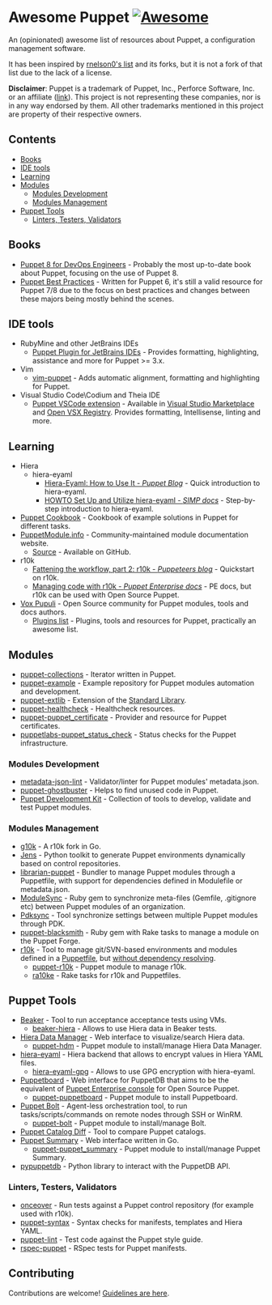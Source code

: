 # Awesome Puppet [![Awesome](https://awesome.re/badge.svg)](https://awesome.re)

An (opinionated) awesome list of resources about Puppet, a configuration
management software.

It has been inspired by [rnelson0's list](https://github.com/rnelson0/awesome-puppet) and its forks, but it is not a fork of that list due to the lack of a license.

**Disclaimer**: Puppet is a trademark of Puppet, Inc., Perforce Software, Inc. or an affiliate ([link](https://www.puppet.com/docs/puppet/8/copyright-trademark)).
This project is not representing these companies, nor is in any way endorsed by them. All other trademarks mentioned in this project are property of their respective owners.

## Contents <!-- omit in toc -->
- [Books](#books)
- [IDE tools](#ide-tools)
- [Learning](#learning)
- [Modules](#modules)
  - [Modules Development](#modules-development)
  - [Modules Management](#modules-management)
- [Puppet Tools](#puppet-tools)
  - [Linters, Testers, Validators](#linters-testers-validators)

## Books

- [Puppet 8 for DevOps Engineers](https://www.packtpub.com/en-us/product/puppet-8-for-devops-engineers-9781803231709) - Probably the most up-to-date book about Puppet, focusing on the use of Puppet 8.
- [Puppet Best Practices](https://www.oreilly.com/library/view/puppet-best-practices/9781491922996/) - Written for Puppet 6, it's still a valid resource for Puppet 7/8 due to the focus on best practices and changes between these majors being mostly behind the scenes.

## IDE tools

- RubyMine and other JetBrains IDEs
    - [Puppet Plugin for JetBrains IDEs](https://plugins.jetbrains.com/plugin/7180-puppet) - Provides formatting, highlighting, assistance and more for Puppet >= 3.x.
- Vim
    - [vim-puppet](https://github.com/rodjek/vim-puppet) - Adds automatic alignment, formatting and highlighting for Puppet.
- Visual Studio Code\Codium and Theia IDE
    - [Puppet VSCode extension](https://puppet-vscode.github.io/) - Available in [Visual Studio Marketplace](https://marketplace.visualstudio.com/items?itemName=puppet.puppet-vscode) and [Open VSX Registry](https://open-vsx.org/extension/puppet/puppet-vscode).
    Provides formatting, Intellisense, linting and more.

## Learning

- Hiera
    - hiera-eyaml
      - [Hiera-Eyaml: How to Use It - _Puppet Blog_](https://www.puppet.com/blog/puppet-eyaml-hiera-data) - Quick introduction to hiera-eyaml.
      - [HOWTO Set Up and Utilize hiera-eyaml - _SIMP docs_](https://simp.readthedocs.io/en/master/HOWTO/20_Puppet/Hiera_eyaml.html) - Step-by-step introduction to hiera-eyaml.
- [Puppet Cookbook](https://www.puppetcookbook.com) - Cookbook of example solutions in Puppet for different tasks.
- [PuppetModule.info](https://www.puppetmodule.info/) - Community-maintained module documentation website.
    - [Source](https://github.com/voxpupuli/puppetmodule.info) - Available on GitHub.
- r10k
    - [Fattening the workflow, part 2: r10k - _Puppeteers blog_](https://www.puppeteers.net/blog/fattening-the-workflow-part-2-r10k/) - Quickstart on r10k.
    - [Managing code with r10k - _Puppet Enterprise docs_](https://www.puppet.com/docs/pe/latest/r10k) - PE docs, but r10k can be used with Open Source Puppet.
- [Vox Pupuli](https://voxpupuli.org/) - Open Source community for Puppet modules, tools and docs authors.
    - [Plugins list](https://voxpupuli.org/plugins/) - Plugins, tools and resources for Puppet, practically an awesome list.

## Modules

- [puppet-collections](https://github.com/voxpupuli/puppet-collections) - Iterator written in Puppet.
- [puppet-example](https://github.com/voxpupuli/puppet-example) - Example repository for Puppet modules automation and development.
- [puppet-extlib](https://github.com/voxpupuli/puppet-extlib) - Extension of the [Standard Library](https://github.com/puppetlabs/puppetlabs-stdlib).
- [puppet-healthcheck](https://github.com/voxpupuli/puppet-healthcheck) - Healthcheck resources.
- [puppet-puppet_certificate](https://github.com/voxpupuli/puppet-puppet_certificate) - Provider and resource for Puppet certificates.
- [puppetlabs-puppet_status_check](https://github.com/puppetlabs/puppetlabs-puppet_status_check) - Status checks for the Puppet infrastructure.

### Modules Development

- [metadata-json-lint](https://github.com/voxpupuli/metadata-json-lint) - Validator/linter for Puppet modules' metadata.json.
- [puppet-ghostbuster](https://github.com/voxpupuli/puppet-ghostbuster) - Helps to find unused code in Puppet.
- [Puppet Development Kit](https://www.puppet.com/docs/pdk/latest/pdk.html) - Collection of tools to develop, validate and test Puppet modules.

### Modules Management

- [g10k](https://github.com/xorpaul/g10k) - A r10k fork in Go.
- [Jens](https://github.com/cernops/jens) - Python toolkit to generate Puppet environments dynamically based on control repositories.
- [librarian-puppet](https://github.com/voxpupuli/librarian-puppet) - Bundler to manage Puppet modules through a Puppetfile, with support for dependencies defined in Modulefile or metadata.json.
- [ModuleSync](https://github.com/voxpupuli/modulesync) - Ruby gem to synchronize meta-files (Gemfile, .gitignore etc) between Puppet modules of an organization.
- [Pdksync](https://github.com/puppetlabs/pdksync) - Tool synchronize settings between multiple Puppet modules through PDK.
- [puppet-blacksmith](https://github.com/voxpupuli/puppet-blacksmith) - Ruby gem with Rake tasks to manage a module on the Puppet Forge.
- [r10k](https://github.com/puppetlabs/r10k) - Tool to manage git/SVN-based environments and modules defined in a [Puppetfile](https://github.com/puppetlabs/r10k/blob/main/doc/puppetfile.mkd), but [without dependency resolving](https://github.com/puppetlabs/r10k/issues/1031).
   - [puppet-r10k](https://github.com/voxpupuli/puppet-r10k) - Puppet module to manage r10k.
   - [ra10ke](https://github.com/voxpupuli/ra10ke) - Rake tasks for r10k and Puppetfiles.

## Puppet Tools

- [Beaker](https://github.com/voxpupuli/beaker) - Tool to run acceptance acceptance tests using VMs.
   - [beaker-hiera](https://github.com/voxpupuli/beaker-hiera) - Allows to use Hiera data in Beaker tests.
- [Hiera Data Manager](https://github.com/betadots/hdm) - Web interface to visualize/search Hiera data.
   - [puppet-hdm](https://github.com/voxpupuli/puppet-hdm) - Puppet module to install/manage Hiera Data Manager.
- [hiera-eyaml](https://github.com/voxpupuli/hiera-eyaml) - Hiera backend that allows to encrypt values in Hiera YAML files.
   - [hiera-eyaml-gpg](https://github.com/voxpupuli/hiera-eyaml-gpg) - Allows to use GPG encryption with hiera-eyaml.
- [Puppetboard](https://github.com/voxpupuli/puppetboard) - Web interface for PuppetDB that aims to be the equivalent of [Puppet Enterprise console](https://www.puppet.com/docs/pe/latest/console_accessing.html) for Open Source Puppet.
   - [puppet-puppetboard](https://github.com/voxpupuli/puppet-puppetboard) - Puppet module to install Puppetboard.
- [Puppet Bolt](https://www.puppet.com/docs/bolt/latest/bolt.html) - Agent-less orchestration tool, to run tasks/scripts/commands on remote nodes through SSH or WinRM.
   - [puppet-bolt](https://github.com/voxpupuli/puppet-bolt) - Puppet module to install/manage Bolt.
- [Puppet Catalog Diff](https://github.com/voxpupuli/puppet-catalog_diff) - Tool to compare Puppet catalogs.
- [Puppet Summary](https://github.com/skx/puppet-summary) - Web interface written in Go.
   - [puppet-puppet_summary](https://github.com/voxpupuli/puppet-puppet_summary) - Puppet module to install/manage Puppet Summary.
- [pypuppetdb](https://github.com/voxpupuli/pypuppetdb) - Python library to interact with the PuppetDB API.

### Linters, Testers, Validators

- [onceover](https://github.com/voxpupuli/onceover) - Run tests against a Puppet control repository (for example used with r10k).
- [puppet-syntax](https://github.com/voxpupuli/puppet-syntax) - Syntax checks for manifests, templates and Hiera YAML.
- [puppet-lint](https://github.com/puppetlabs/puppet-lint) - Test code against the Puppet style guide.
- [rspec-puppet](https://github.com/puppetlabs/rspec-puppet) - RSpec tests for Puppet manifests.

<!-- omit in toc -->
## Contributing

Contributions are welcome! [Guidelines are here](CONTRIBUTING.md).
